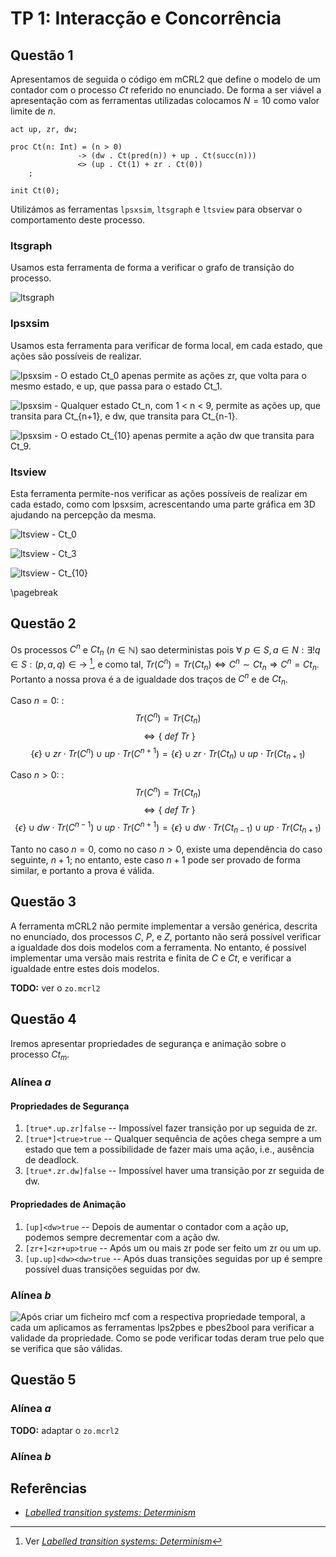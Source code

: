 # TP 1: Interacção e Concorrência

## Questão 1

Apresentamos de seguida o código em mCRL2 que define o modelo de um contador com o processo $Ct$ referido no enunciado.
De forma a ser viável a apresentação com as ferramentas utilizadas colocamos $N = 10$ como valor limite de $n$.

```mcrl2
act up, zr, dw;

proc Ct(n: Int) = (n > 0)
               -> (dw . Ct(pred(n)) + up . Ct(succ(n)))
               <> (up . Ct(1) + zr . Ct(0))
    ;

init Ct(0);
```

Utilizámos as ferramentas `lpsxsim`, `ltsgraph` e `ltsview` para observar o comportamento deste processo.

### ltsgraph

Usamos esta ferramenta de forma a verificar o  grafo de transição do processo.

![ltsgraph](ltsgraph_contador.png)

### lpsxsim

Usamos esta ferramenta para verificar de forma local, em cada estado, que ações são possíveis de realizar.

![lpsxsim - O estado $Ct_0$ apenas permite as ações $zr$, que volta para o mesmo estado, e $up$, que passa para o estado $Ct_1$.](lpsxsim0.png)


![lpsxsim - Qualquer estado $Ct_n$, com $1 < n < 9$, permite as ações $up$, que transita para $Ct_{n+1}$, e $dw$, que transita para $Ct_{n-1}$.](lpsxsim1.png)

![lpsxsim - O estado $Ct_{10}$ apenas permite a ação $dw$ que transita para $Ct_9$.](lpsxsim10.png)

### ltsview

Esta ferramenta permite-nos verificar as ações possíveis de realizar em cada estado, como com lpsxsim, acrescentando uma parte gráfica em 3D ajudando na percepção da mesma.

![ltsview - $Ct_0$](ltsview0.png)

![ltsview - $Ct_3$](ltsview3.png)

![ltsview - $Ct_{10}$](ltsview10.png)

\pagebreak

## Questão 2

Os processos $C^n$ e $Ct_n$ ($n \in \mathbb{N}$) sao deterministas pois $\forall\ p \in S, a \in N : \exists! q \in S : (p, a, q) \in \rightarrow$ [^lts_determinism], e como tal, $Tr(C^n) = Tr(Ct_n) \Leftrightarrow C^n \sim Ct_n \Rightarrow C^n = Ct_n$. Portanto a nossa prova é a de igualdade dos traços de $C^n$ e de $Ct_n$.

Caso $n = 0$:
 :  $$Tr(C^n) = Tr(Ct_n)$$
    $$\Leftrightarrow \{\ def\ Tr\ \}$$
    $$\{\epsilon\} \cup zr \cdot Tr(C^n) \cup up \cdot Tr(C^{n+1}) = \{\epsilon\} \cup zr \cdot Tr(Ct_n) \cup up \cdot Tr(Ct_{n+1})$$

Caso $n > 0$:
 :  $$Tr(C^n) = Tr(Ct_n)$$
    $$\Leftrightarrow \{\ def\ Tr\ \}$$
    $$\{\epsilon\} \cup dw \cdot Tr(C^{n-1}) \cup up \cdot Tr(C^{n+1}) = \{\epsilon\} \cup dw \cdot Tr(Ct_{n-1}) \cup up \cdot Tr(Ct_{n+1})$$

Tanto no caso $n = 0$, como no caso $n > 0$, existe uma dependência do caso seguinte, $n + 1$; no entanto, este caso $n + 1$ pode ser provado de forma similar, e portanto a prova é válida.

## Questão 3

A ferramenta mCRL2 não permite implementar a versão genérica, descrita no enunciado, dos processos $C$, $P$, e $Z$, portanto não será possível verificar a igualdade dos dois modelos com a ferramenta. No entanto, é possível implementar uma versão mais restrita e finita de $C$ e $Ct$, e verificar a igualdade entre estes dois modelos.

**TODO:** ver o `zo.mcrl2`

## Questão 4

Iremos apresentar propriedades de segurança e animação sobre o processo $Ct_m$.

### Alínea _a_

#### Propriedades de Segurança

 1. `[true*.up.zr]false` -- Impossível fazer transição por  up seguida de zr.
 2. `[true*]<true>true` -- Qualquer sequência de ações chega sempre a um estado que tem a possibilidade de fazer mais uma ação, i.e., ausência de deadlock.
 3. `[true*.zr.dw]false` -- Impossível haver uma transição por zr seguida de dw.

#### Propriedades de Animação

 1. `[up]<dw>true` -- Depois de aumentar o contador com a ação up, podemos sempre decrementar com a ação dw.
 2. `[zr+]<zr+up>true` -- Após um ou mais zr pode ser feito um zr ou um up.
 3. `[up.up]<dw><dw>true` -- Após duas transições seguidas por up é sempre possível duas transições seguidas por dw.

### Alínea _b_

![Após criar um ficheiro mcf com a respectiva propriedade temporal, a cada um aplicamos as ferramentas lps2pbes e pbes2bool para verificar a validade da propriedade. Como se pode verificar todas deram true pelo que se verifica que são válidas.](temporalProperties.png)

## Questão 5

### Alínea _a_

**TODO:** adaptar o `zo.mcrl2`

### Alínea _b_

## Referências

 * [_Labelled transition systems: Determinism_][lts_determinism]

[^lts_determinism]: Ver [_Labelled transition systems: Determinism_][lts_determinism]

[lts_determinism]: https://www.mcrl2.org/web/user_manual/articles/lts.html#determinism
